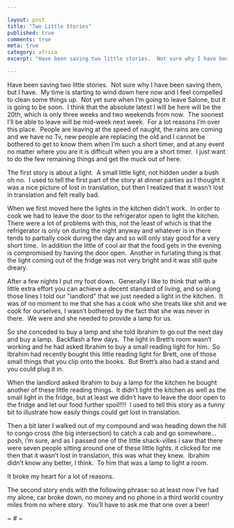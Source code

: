 ```yaml
---

layout: post
title: "Two Little Stories"
published: true
comments: true
meta: true
category: africa
excerpt: "Have been saving two little stories.  Not sure why I have been saving them, but I have.  My time is starting to wind down here now and I feel compelled to clean some things up.  Not yet sure when I’m going to leave Salone, but it is going to be soon.  I think that the absolute latest I will be here will be the 20th, which is only three weeks and two weekends from now.  The soonest I’ll be able to leave will be mid-week next week.  For a lot reasons I’m over this place.  People are leaving at the speed of naught, the rains are coming and we have no Tv, new people are replacing the old and I cannot be bothered to get to know them when I’m such a short timer, and at any event no matter where you are it is difficult when you are a short timer.  I just want to do the few remaining things and get the muck out of here."

---
```


Have been saving two little stories.  Not sure why I have been saving them, but I have.  My time is starting to wind down here now and I feel compelled to clean some things up.  Not yet sure when I’m going to leave Salone, but it is going to be soon.  I think that the absolute latest I will be here will be the 20th, which is only three weeks and two weekends from now.  The soonest I’ll be able to leave will be mid-week next week.  For a lot reasons I’m over this place.  People are leaving at the speed of naught, the rains are coming and we have no Tv, new people are replacing the old and I cannot be bothered to get to know them when I’m such a short timer, and at any event no matter where you are it is difficult when you are a short timer.  I just want to do the few remaining things and get the muck out of here.

The first story is about a light.  A small little light, not hidden under a bush oh no.  I used to tell the first part of the story at dinner parties as I thought it was a nice picture of lost in translation, but then I realized that it wasn’t lost in translation and felt really bad.

When we first moved here the lights in the kitchen didn’t work.  In order to cook we had to leave the door to the refrigerator open to light the kitchen.  There were a lot of problems with this, not the least of which is that the refrigerator is only on during the night anyway and whatever is in there tends to partially cook during the day and so will only stay good for a very short time.  In addition the little of cool air that the food gets in the evening is compromised by having the door open.  Another in furiating thing is that the light coming out of the fridge was not very bright and it was still quite dreary.

After a few nights I put my foot down.  Generally I like to think that with a little extra effort you can achieve a decent standard of living, and so along those lines I told our "landlord" that we just needed a light in the kitchen.  It was of no moment to me that she has a cook who she treats like shit and we cook for ourselves, I wasn’t bothered by the fact that she was never in there.  We were and she needed to provide a lamp for us. 

So she conceded to buy a lamp and she told Ibrahim to go out the next day and buy a lamp.  Backflash a few days.  The light in Brett’s room wasn’t working and he had asked Ibrahim to buy a small reading light for him.  So Ibrahim had recently bought this little reading light for Brett, one of those small things that you clip onto the books.  But Brett’s also had a stand and you could plug it in.  

When the landlord asked Ibrahim to buy a lamp for the kitchen he bought another of these little reading things.  It didn’t light the kitchen as well as the small light in the fridge, but at least we didn’t have to leave the door open to the fridge and let our food further spoil!!!!  I used to tell this story as a funny bit to illustrate how easily things could get lost in translation. 

Then a bit later I walked out of my compound and was heading down the hill to congo cross (the big intersection) to catch a cab and go somewhere…posh, i’m sure, and as I passed one of the little shack-villes i saw that there were seven people sitting around one of these little lights. it clicked for me then that it wasn’t lost in translation, this was what they knew.  Ibrahim didn’t know any better, I think.  To him that was a lamp to light a room.  

It broke my heart for a lot of reasons.  

The second story ends with the following phrase: so at least now I’ve had my alone, car broke down, no money and no phone in a third world country miles from no where story.  You’ll have to ask me that one over a beer!  

~ # ~